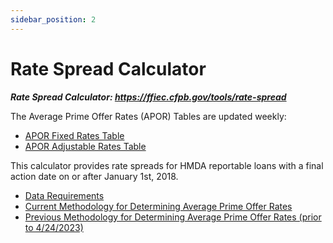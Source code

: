 ```yaml
---
sidebar_position: 2
---
```


# Rate Spread Calculator

***Rate Spread Calculator: https://ffiec.cfpb.gov/tools/rate-spread***

<p>The Average Prime Offer Rates (APOR) Tables are updated weekly:</p>

* <a href="https://s3.amazonaws.com/cfpb-hmda-public/prod/apor/YieldTableFixed.txt">APOR Fixed Rates Table</a>
* <a href="https://s3.amazonaws.com/cfpb-hmda-public/prod/apor/YieldTableAdjustable.txt">APOR Adjustable Rates Table</a>

<p>This calculator provides rate spreads for HMDA reportable loans with a final action date on or after January 1st, 2018.</p>

* <a target='_blank' rel='noopener noreferrer' href='https://ffiec.cfpb.gov/tools/rate-spread/requirements'>Data Requirements</a>
* <a target='_blank' rel='noopener noreferrer' href="https://ffiec.cfpb.gov/tools/rate-spread/methodology">Current Methodology for Determining Average Prime Offer Rates</a>
* <a href="https://ffiec.cfpb.gov/tools/rate-spread/methodology-alt">Previous Methodology for Determining Average Prime Offer Rates (prior to 4/24/2023)</a>